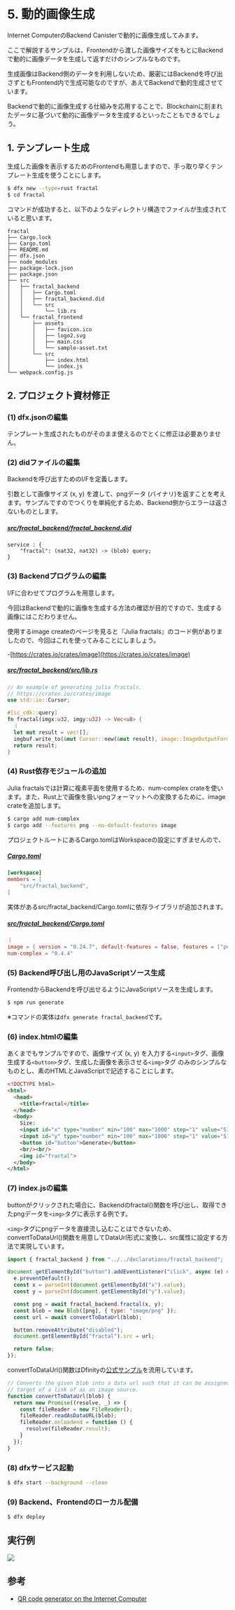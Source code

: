 # 5. 動的画像生成

Internet ComputerのBackend Canisterで動的に画像生成してみます。

ここで解説するサンプルは、Frontendから渡した画像サイズをもとにBackendで動的に画像データを生成して返すだけのシンプルなものです。

生成画像はBackend側のデータを利用しないため、厳密にはBackendを呼び出さずともFrontend内で生成可能なのですが、あえてBackendで動的生成させています。

Backendで動的に画像生成する仕組みを応用することで、Blockchainに刻まれたデータに基づいて動的に画像データを生成するといったこともできるでしょう。

## 1. テンプレート生成

生成した画像を表示するためのFrontendも用意しますので、手っ取り早くテンプレート生成を使うことにします。

```bash
$ dfx new --type=rust fractal
$ cd fractal
```

コマンドが成功すると、以下のようなディレクトリ構造でファイルが生成されていると思います。

```
fractal
├── Cargo.lock
├── Cargo.toml
├── README.md
├── dfx.json
├── node_modules
├── package-lock.json
├── package.json
├── src
│   ├── fractal_backend
│   │   ├── Cargo.toml
│   │   ├── fractal_backend.did
│   │   └── src
│   │       └── lib.rs
│   └── fractal_frontend
│       ├── assets
│       │   ├── favicon.ico
│       │   ├── logo2.svg
│       │   ├── main.css
│       │   └── sample-asset.txt
│       └── src
│           ├── index.html
│           └── index.js
└── webpack.config.js
```

## 2. プロジェクト資材修正

### (1) dfx.jsonの編集

テンプレート生成されたものがそのまま使えるのでとくに修正は必要ありません。

### (2) didファイルの編集

Backendを呼び出すためのI/Fを定義します。

引数として画像サイズ (x, y) を渡して、pngデータ (バイナリ)を返すことを考えます。サンプルですのでつくりを単純化するため、Backend側からエラーは返さないものとします。

##### [src/fractal_backend/fractal_backend.did](src/fractal_backend/fractal_backend.did)

```
service : {
    "fractal": (nat32, nat32) -> (blob) query;
}
```

### (3) Backendプログラムの編集

I/Fに合わせてプログラムを用意します。

今回はBackendで動的に画像を生成する方法の確認が目的ですので、生成する画像にはこだわりません。

使用するimage createのページを見ると『Julia fractals』のコード例がありましたので、今回はこれを使ってみることにしましょう。

-[https://crates.io/crates/image](https://crates.io/crates/image)

##### [src/fractal_backend/src/lib.rs](src/fractal_backend/src/lib.rs)

```rust
// An example of generating julia fractals.
// https://crates.io/crates/image
use std::io::Cursor;

#[ic_cdk::query]
fn fractal(imgx:u32, imgy:u32) -> Vec<u8> {
  ︙
  let mut result = vec![];
  imgbuf.write_to(&mut Cursor::new(&mut result), image::ImageOutputFormat::Png).unwrap();
  return result;
}
```

### (4) Rust依存モジュールの追加

Julia fractalsでは計算に複素平面を使用するため、num-complex crateを使います。また、Rust上で画像を扱いpngフォーマットへの変換するために、image crateを追加します。

```bash
$ cargo add num-complex
$ cargo add --features png --no-default-features image
```

プロジェクトルートにあるCargo.tomlはWorkspaceの設定にすぎませんので、

##### [Cargo.toml](Cargo.toml)

```toml
[workspace]
members = [
    "src/fractal_backend",
]
```

実体があるsrc/fractal_backend/Cargo.tomlに依存ライブラリが追加されます。

##### [src/fractal_backend/Cargo.toml](src/fractal_backend/Cargo.toml)

```toml
︙
image = { version = "0.24.7", default-features = false, features = ["png"] }
num-complex = "0.4.4"
```

### (5) Backend呼び出し用のJavaScriptソース生成

FrontendからBackendを呼び出せるようにJavaScriptソースを生成します。

```bash
$ npm run generate
```

※コマンドの実体は`dfx generate fractal_backend`です。

### (6) index.htmlの編集

あくまでもサンプルですので、画像サイズ (x, y) を入力する`<input>`タグ、画像生成する`<button>`タグ、生成した画像を表示させる`<img>`タグ のみのシンプルなものとし、素のHTMLとJavaScriptで記述することにします。

```html
<!DOCTYPE html>
<html>
  <head>
    <title>fractal</title>
  </head>
  <body>
    Size:
    <input id="x" type="number" min="100" max="1000" step="1" value="512">
    <input id="y" type="number" min="100" max="1000" step="1" value="512">
    <button id="button">Generate</button>
    <br/><br/>
    <img id="fractal">
  </body>
</html>
```

### (7) index.jsの編集

buttonがクリックされた場合に、Backendのfractal()関数を呼び出し、取得できたpngデータを`<img>`タグに表示する例です。

`<img>`タグにpngデータを直接流し込むことはできないため、convertToDataUrl()関数を用意してDataUrl形式に変換し、src属性に設定する方法で実現しています。

```javascript
import { fractal_backend } from "../../declarations/fractal_backend";

document.getElementById("button").addEventListener("click", async (e) => {
  e.preventDefault();
  const x = parseInt(document.getElementById("x").value);
  const y = parseInt(document.getElementById("y").value);

  const png = await fractal_backend.fractal(x, y);
  const blob = new Blob([png], { type: "image/png" });
  const url = await convertToDataUrl(blob);

  button.removeAttribute("disabled");
  document.getElementById("fractal").src = url;

  return false;
});
```

convertToDataUrl()関数はDfinityの[公式サンプル](https://github.com/dfinity/examples/blob/master/rust/qrcode/src/qrcode_frontend/src/index.js#L59-L69)を流用しています。

```javascript
// Converts the given blob into a data url such that it can be assigned as a
// target of a link of as an image source.
function convertToDataUrl(blob) {
  return new Promise((resolve, _) => {
    const fileReader = new FileReader();
    fileReader.readAsDataURL(blob);
    fileReader.onloadend = function () {
      resolve(fileReader.result);
    }
  });
}
```

### (8) dfxサービス起動

```bash
$ dfx start --background --clean
```

### (9) Backend、Frontendのローカル配備

```bash
$ dfx deploy
```

## 実行例

![](../../.gitbook/assets/backend/05_fractal/fractal.png)

## 参考

- [QR code generator on the Internet Computer](https://github.com/dfinity/examples/tree/master/rust/qrcode)

